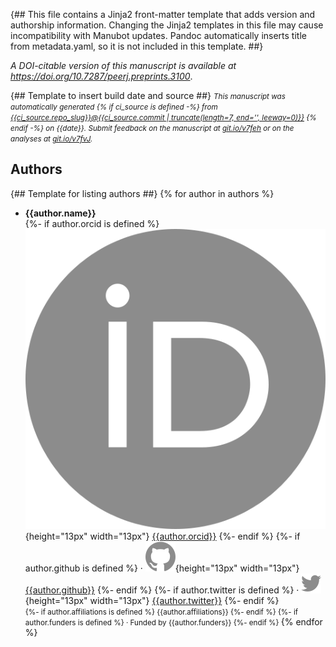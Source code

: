 {##
  This file contains a Jinja2 front-matter template that adds version and authorship information.
  Changing the Jinja2 templates in this file may cause incompatibility with Manubot updates.
  Pandoc automatically inserts title from metadata.yaml, so it is not included in this template.
##}

_A DOI-citable version of this manuscript is available at <https://doi.org/10.7287/peerj.preprints.3100>_.

{## Template to insert build date and source ##}
<small><em>
This manuscript was automatically generated
{% if ci_source is defined -%}
from [{{ci_source.repo_slug}}@{{ci_source.commit | truncate(length=7, end='', leeway=0)}}](https://github.com/{{ci_source.repo_slug}}/tree/{{ci_source.commit}})
{% endif -%}
on {{date}}.
Submit feedback on the manuscript at [git.io/v7feh](https://git.io/v7feh) or on the analyses at [git.io/v7fvJ](https://git.io/v7fvJ).
</em></small>

## Authors

{## Template for listing authors ##}
{% for author in authors %}
+ **{{author.name}}**<br>
  {%- if author.orcid is defined %}
    ![ORCID icon](images/orcid.svg){height="13px" width="13px"}
    [{{author.orcid}}](https://orcid.org/{{author.orcid}})
  {%- endif %}
  {%- if author.github is defined %}
    · ![GitHub icon](images/github.svg){height="13px" width="13px"}
    [{{author.github}}](https://github.com/{{author.github}})
  {%- endif %}
  {%- if author.twitter is defined %}
    · ![Twitter icon](images/twitter.svg){height="13px" width="13px"}
    [{{author.twitter}}](https://twitter.com/{{author.twitter}})
  {%- endif %}<br>
  <small>
  {%- if author.affiliations is defined %}
     {{author.affiliations}}
  {%- endif %}
  {%- if author.funders is defined %}
     · Funded by {{author.funders}}
  {%- endif %}
  </small>
{% endfor %}
